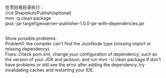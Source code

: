 在项目根目录执行：
<br>//cd ShapeAutoPublish(optional)
<br>mvn -q clean package
<br>java -jar target\geoserver-publisher-1.0.0-jar-with-dependencies.jar

<br>Show possible problems:
<br>Problem1:  the compiler can't find the JsonNode type (missing import or missing dependency). 
<br>Fixes:  Check pom.xml, change your configuration of dependency, such as the version of your JDK and jackson, and run mvn -U clean package.If don't have problems or still see the error after adding the dependency, try invalidating caches and restarting your IDE.
